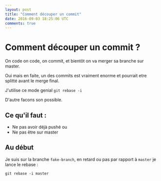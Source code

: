 ```yaml
---
layout: post
title: "Comment découper un commit"
date: 2016-09-03 18:25:06 UTC
comments: true
---
```


# Comment découper un commit ?

On code on code, on commit, et bientôt on va merger
sa branche sur master.

Oui mais en faite, un des commits est vraiment enorme et pourrait etre splitté
avant le merge final.

J'utilise ce mode genial `git rebase -i`

D'autre facons son possible.

## Ce qu'il faut :

+ Ne pas avoir déjà pushé
ou
+ Ne pas être sur master

## Au début

Je suis sur la branche `fake-branch`, en retard ou pas par rapport à
`master` je lance le rebase :

```
git rebase -i master
